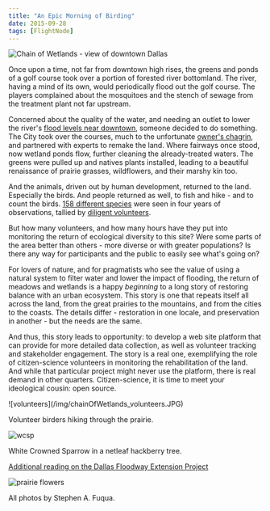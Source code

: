 ```yaml
---
title: "An Epic Morning of Birding"
date: 2015-09-28
tags: [FlightNode]
---
```


![Chain of Wetlands - view of downtown Dallas](/img/chainOfWetlands_downtown.jpg)

Once upon a time, not far from downtown high rises, the greens and ponds of a
golf course took over a portion of forested river bottomland. The river, having
a mind of its own, would periodically flood out the golf course. The players
complained about the mosquitoes and the stench of sewage from the treatment
plant not far upstream.

Concerned about the quality of the water, and needing an outlet to lower
the river's [flood levels near downtown](https://www.trinityrivercorridor.com/resources/history-dallas-floodway-extension.html),
someone decided to do something. The City took over the courses, much to the
unfortunate [owner's chagrin](http://www.golfclubatlas.com/forum/index.php?topic=7170.0),
and partnered with experts to remake the land. Where fairways once stood, now
wetland ponds flow, further cleaning the already-treated waters. The greens
were pulled up and natives plants installed, leading to a beautiful
renaissance of prairie grasses, wildflowers, and their marshy kin too.

<!-- truncate -->

And the animals, driven out by human development, returned to the land.
Especially the birds. And people returned as well, to fish and hike - and
to count the birds. [158 different species](http://ebird.org/ebird/hotspot/L1161887)
were seen in four years of observations, tallied by
[diligent volunteers](http://tx.audubon.org/trinity-bird-count-0).

But how many volunteers, and how many hours have they put into monitoring
the return of ecological diversity to this site? Were some parts of the area
better than others - more diverse or with greater populations? Is there any
way for participants and the public to easily see what's going on?

For lovers of nature, and for pragmatists who see the value of using a
natural system to filter water and lower the impact of flooding, the return
of meadows and wetlands is a happy _beginning_ to a long story of restoring
balance with an urban ecosystem. This story is one that repeats itself
all across the land, from the great prairies to the mountains, and from
the cities to the coasts. The details differ - restoration in one locale,
and preservation in another - but the needs are the same.

And thus, this story leads to opportunity: to develop a web site platform
that can provide for more detailed data collection, as well as volunteer tracking
and stakeholder engagement. The story is a real one, exemplifying the role of
citizen-science volunteers in monitoring the rehabilitation of the land. And
while that particular project might never use the platform, there is real
demand in other quarters. Citizen-science, it is time to meet your ideological
cousin: open source.

<div class="image">
![volunteers](/img/chainOfWetlands_volunteers.JPG)

Volunteer birders hiking through the prairie.

![wcsp](/img/chainOfWetlands_WCSP.jpg)

White Crowned Sparrow in a netleaf hackberry tree.
</div>

[Additional reading on the Dallas Floodway Extension Project](https://www.swf.usace.army.mil/Missions/WaterSustainment/DallasFloodwayExtension.aspx)

![prairie flowers](/img/chainOfWetlands_PrairieFlowers.jpg)

All photos by Stephen A. Fuqua.
